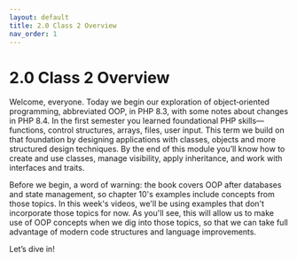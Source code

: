 ```yaml
---
layout: default
title: 2.0 Class 2 Overview
nav_order: 1
---
```


# 2.0 Class 2 Overview

Welcome, everyone.  Today we begin our exploration of object‑oriented programming, abbreviated OOP, in PHP 8.3, with some notes about changes in PHP 8.4.  In the first semester you learned foundational PHP skills—functions, control structures, arrays, files, user input.  This term we build on that foundation by designing applications with classes, objects and more structured design techniques.  By the end of this module you’ll know how to create and use classes, manage visibility, apply inheritance, and work with interfaces and traits.

Before we begin, a word of warning: the book covers OOP after databases and state management, so chapter 10's examples include concepts from those topics. In this week's videos, we'll be using examples that don't incorporate those topics for now. As you'll see, this will allow us to make use of OOP concepts when we dig into those topics, so that we can take full advantage of modern code structures and language improvements.

Let’s dive in!

